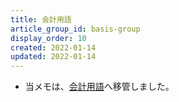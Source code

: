 ```yaml
---
title: 会計用語
article_group_id: basis-group
display_order: 10
created: 2022-01-14
updated: 2022-01-14
---
```

- 当メモは、[会計用語](https://thinktwice.tech/economy/accounting/accounting_terms/)へ移管しました。